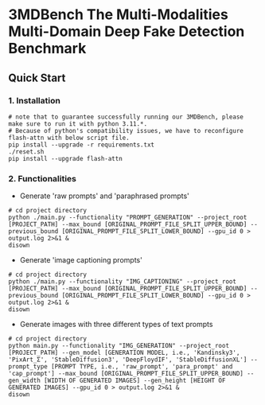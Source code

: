 # 3MDBench The Multi-Modalities Multi-Domain Deep Fake Detection Benchmark
## Quick Start
### 1. Installation
```
# note that to guarantee successfully running our 3MDBench, please make sure to run it with python 3.11.*.
# Because of python's compatibility issues, we have to reconfigure flash-attn with below script file.
pip install --upgrade -r requirements.txt
./reset.sh
pip install --upgrade flash-attn
```
### 2. Functionalities
- Generate 'raw prompts' and 'paraphrased prompts'
```
# cd project directory
python ./main.py --functionality "PROMPT_GENERATION" --project_root [PROJECT_PATH] --max_bound [ORIGINAL_PROMPT_FILE_SPLIT_UPPER_BOUND] --previous_bound [ORIGINAL_PROMPT_FILE_SPLIT_LOWER_BOUND] --gpu_id 0 > output.log 2>&1 &
disown
```
- Generate 'image captioning prompts'
```
# cd project directory
python ./main.py --functionality "IMG_CAPTIONING" --project_root [PROJECT_PATH] --max_bound [ORIGINAL_PROMPT_FILE_SPLIT_UPPER_BOUND] --previous_bound [ORIGINAL_PROMPT_FILE_SPLIT_LOWER_BOUND] --gpu_id 0 > output.log 2>&1 &
disown
```
- Generate images with three different types of text prompts
```
# cd project directory
python main.py --functionality "IMG_GENERATION" --project_root [PROJECT_PATH] --gen_model [GENERATION MODEL, i.e., 'Kandinsky3', 'PixArt_Σ', 'StableDiffusion3', 'DeepFloydIF', 'StableDiffusionXL'] --prompt_type [PROMPT TYPE, i.e., 'raw_prompt', 'para_prompt' and 'cap_prompt'] --max_bound [ORIGINAL_PROMPT_FILE_SPLIT_UPPER_BOUND] --gen_width [WIDTH OF GENERATED IMAGES] --gen_height [HEIGHT OF GENERATED IMAGES] --gpu_id 0 > output.log 2>&1 &
disown
```
